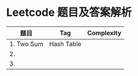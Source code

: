 # Leetcode 题目及答案解析


| 题目          | Tag           | Complexity  |
| ------------- |:-------------:| -----:|
| 1. Two Sum     | Hash Table |      |
| 2.     |       |   |
| 3. |       |     |